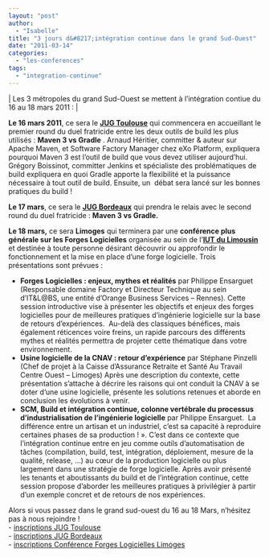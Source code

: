 ```yaml
---
layout: "post"
author: 
  - "Isabelle"
title: "3 jours d&#8217;intégration continue dans le grand Sud-Ouest"
date: "2011-03-14"
categories: 
  - "les-conferences"
tags: 
  - "integration-continue"
---
```


| Les 3 métropoles du grand Sud-Ouest se mettent à l’intégration contiue du 16 au 18 mars 2011 : |

**Le 16 mars 2011**, ce sera le [**JUG Toulouse**](http://www.jugtoulouse.org/) qui commencera en accueillant le premier round du duel fratricide entre les deux outils de build les plus utilisés : **Maven 3 vs Gradle** . Arnaud Héritier, committer & auteur sur Apache Maven, et Software Factory Manager chez eXo Platform, expliquera pourquoi Maven 3 est l’outil de build que vous devez utiliser aujourd’hui. Grégory Boissinot, committer Jenkins et spécialiste des problématiques de build expliquera en quoi Gradle apporte la flexibilité et la puissance nécessaire à tout outil de build. Ensuite, un  débat sera lancé sur les bonnes pratiques du build !

**Le 17 mars**, ce sera le [**JUG Bordeaux**](http://www.bordeauxjug.org/) qui prendra le relais avec le second round du duel fratricide : **Maven 3 vs Gradle.**

**Le 18 mars,** ce sera **Limoges** qui terminera par une **conférence plus générale sur les Forges Logicielles** organisée au sein de l’[**IUT du Limousin**](http://www.iut.unilim.fr/conferences-informatique/seminaires-a-venir.html) et destinée à toute personne désirant découvrir ou approfondir le fonctionnement et la mise en place d’une forge logicielle. Trois présentations sont prévues :

- **Forges Logicielles : enjeux, mythes et réalités** par Philippe Ensarguet (Responsable domaine Factory et Directeur Technique au sein d’IT&L@BS, une entité d’Orange Business Services – Rennes). Cette session introductive vise à présenter les objectifs et enjeux des forges logicielles pour de meilleures pratiques d’ingénierie logicielle sur la base de retours d’expériences.  Au-delà des classiques bénéfices, mais également réticences voire freins, un rapide parcours des différents mythes et réalités permettra de projeter cette thématique dans votre environnement.
- **Usine logicielle de la CNAV : retour d’expérience** par Stéphane Pinzelli (Chef de projet à la Caisse d’Assurance Retraite et Santé Au Travail Centre Ouest – Limoges) Après une description du contexte, cette présentation s’attache à décrire les raisons qui ont conduit la CNAV à se doter d’une usine logicielle, présente les solutions retenues et aborde en conclusion les évolutions à venir.
- **SCM, Build et intégration continue, colonne vertébrale du processus d’industrialisation de l’ingénierie logicielle** par Philippe Ensarguet.  La différence entre un artisan et un industriel, c’est sa capacité à reproduire certaines phases de sa production ! ». C’est dans ce contexte que l’intégration continue entre en jeu comme outils d’automatisation de tâches (compilation, build, test, intégration, déploiement, mesure de la qualité, release, …) au cœur de la production logicielle ou plus largement dans une stratégie de forge logicielle. Après avoir présenté les tenants et aboutissants du build et de l’intégration continue, cette session propose d’aborder les meilleures pratiques à privilégier à partir d’un exemple concret et de retours de nos expériences.

Alors si vous passez dans le grand sud-ouest du 16 au 18 Mars, n’hésitez pas à nous rejoindre !  
\- [inscriptions JUG Toulouse](http://jugevents.org/jugevents/event/35133)  
\- [inscriptions JUG Bordeaux](http://jugevents.org/jugevents/event/35251)  
\- [inscriptions Conférence Forges Logicielles Limoges](http://www.iut.unilim.fr/conferences-informatique/seminaires-a-venir.html)
